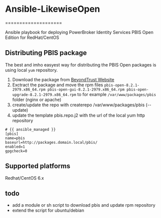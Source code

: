 # Ansible-LikewiseOpen
====================

Ansible playbook for deploying PowerBroker Identity Services PBIS Open Edition for RedHat/CentOS


## Distributing PBIS package

The best and imho easyest way for distributing the PBIS Open packages is using local `yum` repository.

1. Download the package from [BeyondTrust Website](http://download1.beyondtrust.com/Technical-Support/Downloads/PowerBroker-Identity-Services-Open-Edition/?Pass=True)
2. Exctract the package and move the rpm files `pbis-open-8.2.1-2979.x86_64.rpm pbis-open-gui-8.2.1-2979.x86_64.rpm pbis-open-upgrade-8.2.1-2979.x86_64.rpm` to  for example `/var/www/packages/pbis` folder (nginx or apache)
3. create/update the repo with createrepo /var/www/packages/pbis  (--update)
4. update the template pbis.repo.j2 with the url of the local yum http repository 
```
# {{ ansible_managed }}
[pbis]
name=pbis
baseurl=http://packages.domain.local/pbis/
enabled=1
gpgcheck=0
```

 
## Supported platforms
Redhat/CentOS 6.x


## todo
* add a module or sh script to download pbis and update rpm repository
* extend the script for ubuntu/debian




